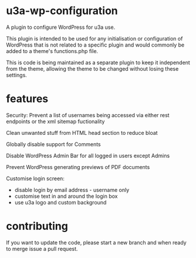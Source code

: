 # u3a-wp-configuration

A plugin to configure WordPress for u3a use.

This plugin is intended to be used for any initialisation or configuration of WordPress that is not related to a specific plugin and would commonly be added to a theme's functions.php file.

This is code is being maintained as a separate plugin to keep it independent from the theme, allowing the theme to be changed without losing these settings.

# features

Security: Prevent a list of usernames being accessed via either rest endpoints or the xml sitemap fuctionality

Clean unwanted stuff from HTML head section to reduce bloat

Globally disable support for Comments

Disable WordPress Admin Bar for all logged in users except Admins

Prevent WordPress generating previews of PDF documents

Customise login screen:
- disable login by email address - username only
- customise text in and around the login box
- use u3a logo and custom background


# contributing

If you want to update the code, please start a new branch and when ready to merge issue a pull request.
